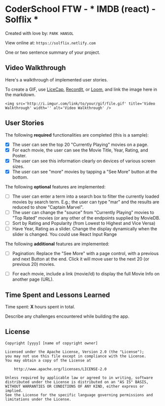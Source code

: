 # CoderSchool FTW - * IMDB (react) - Solflix *

Created with love by: `PARK HANSOL`
  
View online at: `https://solflix.netlify.com`
  
One or two sentence summary of your project. 

## Video Walkthrough

Here's a walkthrough of implemented user stories.

To create a GIF, use [LiceCap](http://www.cockos.com/licecap/), [RecordIt](http://www.recordit.co), or [Loom](http://www.useloom.com), and link the image here in the markdown.

```
<img src='http://i.imgur.com/link/to/your/gif/file.gif' title='Video Walkthrough' width='' alt='Video Walkthrough' />
```

## User Stories

The following **required** functionalities are completed (this is a sample):

* [x] The user can see the top 20 "Currently Playing" movies on a page.
* [x] For each movie, the user can see the Movie Title, Year, Rating, and Poster.
* [x] The user can see this information clearly on devices of various screen sizes.
* [x] The user can see "more" movies by tapping a "See More" button at the bottom.

The following **optional** features are implemented:

* [ ] The user can enter a term into a search box to filter the currently loaded movies by search term. E.g.; the user can type "mar" and the results are reduced to show "Captain Marvel".
* [ ] The user can change the "source" from "Currently Playing" movies to "Top Rated" movies (or any other of the endpoints supplied by MovieDB.
* [ ] Sort by Rating and Popularity (from Lowest to Highest and Vice Versa)
* [ ] Have Year, Rating as a slider. Change the display dynamically when the slider is changed. You could use React Input Range

The following **additional** features are implemented:

* [ ] Pagination: Replace the "See More" with a page control, with a previous and next Button at the end. Click it will move user to the next 20 (or previous 20) movies. 
* [ ] For each movie, include a link (movie/id) to display the full Movie Info on another page (URL). 


## Time Spent and Lessons Learned

Time spent: **X** hours spent in total.

Describe any challenges encountered while building the app.

## License

    Copyright [yyyy] [name of copyright owner]

    Licensed under the Apache License, Version 2.0 (the "License");
    you may not use this file except in compliance with the License.
    You may obtain a copy of the License at

        http://www.apache.org/licenses/LICENSE-2.0

    Unless required by applicable law or agreed to in writing, software
    distributed under the License is distributed on an "AS IS" BASIS,
    WITHOUT WARRANTIES OR CONDITIONS OF ANY KIND, either express or implied.
    See the License for the specific language governing permissions and
    limitations under the License.